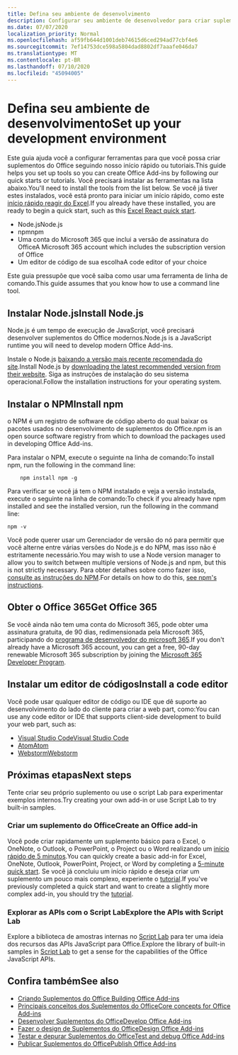 ```yaml
---
title: Defina seu ambiente de desenvolvimento
description: Configurar seu ambiente de desenvolvedor para criar suplementos do Office
ms.date: 07/07/2020
localization_priority: Normal
ms.openlocfilehash: af59fb644d1001deb74615d6ced294ad77cbf4e6
ms.sourcegitcommit: 7ef14753dce598a5804dad8802df7aaafe046da7
ms.translationtype: MT
ms.contentlocale: pt-BR
ms.lasthandoff: 07/10/2020
ms.locfileid: "45094005"
---
```

# <a name="set-up-your-development-environment"></a><span data-ttu-id="51ccb-103">Defina seu ambiente de desenvolvimento</span><span class="sxs-lookup"><span data-stu-id="51ccb-103">Set up your development environment</span></span>

<span data-ttu-id="51ccb-104">Este guia ajuda você a configurar ferramentas para que você possa criar suplementos do Office seguindo nosso início rápido ou tutoriais.</span><span class="sxs-lookup"><span data-stu-id="51ccb-104">This guide helps you set up tools so you can create Office Add-ins by following our quick starts or tutorials.</span></span> <span data-ttu-id="51ccb-105">Você precisará instalar as ferramentas na lista abaixo.</span><span class="sxs-lookup"><span data-stu-id="51ccb-105">You'll need to install the tools from the list below.</span></span> <span data-ttu-id="51ccb-106">Se você já tiver estes instalados, você está pronto para iniciar um início rápido, como este [início rápido reagir do Excel](../quickstarts/excel-quickstart-react.md).</span><span class="sxs-lookup"><span data-stu-id="51ccb-106">If you already have these installed, you are ready to begin a quick start, such as this [Excel React quick start](../quickstarts/excel-quickstart-react.md).</span></span>

- <span data-ttu-id="51ccb-107">Node.js</span><span class="sxs-lookup"><span data-stu-id="51ccb-107">Node.js</span></span>
- <span data-ttu-id="51ccb-108">npm</span><span class="sxs-lookup"><span data-stu-id="51ccb-108">npm</span></span>
- <span data-ttu-id="51ccb-109">Uma conta do Microsoft 365 que inclui a versão de assinatura do Office</span><span class="sxs-lookup"><span data-stu-id="51ccb-109">A Microsoft 365 account which includes the subscription version of Office</span></span>
- <span data-ttu-id="51ccb-110">Um editor de código de sua escolha</span><span class="sxs-lookup"><span data-stu-id="51ccb-110">A code editor of your choice</span></span>

<span data-ttu-id="51ccb-111">Este guia pressupõe que você saiba como usar uma ferramenta de linha de comando.</span><span class="sxs-lookup"><span data-stu-id="51ccb-111">This guide assumes that you know how to use a command line tool.</span></span> 

## <a name="install-nodejs"></a><span data-ttu-id="51ccb-112">Instalar Node.js</span><span class="sxs-lookup"><span data-stu-id="51ccb-112">Install Node.js</span></span>

<span data-ttu-id="51ccb-113">Node.js é um tempo de execução de JavaScript, você precisará desenvolver suplementos do Office modernos.</span><span class="sxs-lookup"><span data-stu-id="51ccb-113">Node.js is a JavaScript runtime you will need to develop modern Office Add-ins.</span></span>

<span data-ttu-id="51ccb-114">Instale o Node.js [baixando a versão mais recente recomendada do site](https://nodejs.org).</span><span class="sxs-lookup"><span data-stu-id="51ccb-114">Install Node.js by [downloading the latest recommended version from their website](https://nodejs.org).</span></span> <span data-ttu-id="51ccb-115">Siga as instruções de instalação do seu sistema operacional.</span><span class="sxs-lookup"><span data-stu-id="51ccb-115">Follow the installation instructions for your operating system.</span></span>

## <a name="install-npm"></a><span data-ttu-id="51ccb-116">Instalar o NPM</span><span class="sxs-lookup"><span data-stu-id="51ccb-116">Install npm</span></span>

<span data-ttu-id="51ccb-117">o NPM é um registro de software de código aberto do qual baixar os pacotes usados no desenvolvimento de suplementos do Office.</span><span class="sxs-lookup"><span data-stu-id="51ccb-117">npm is an open source software registry from which to download the packages used in developing Office Add-ins.</span></span>

<span data-ttu-id="51ccb-118">Para instalar o NPM, execute o seguinte na linha de comando:</span><span class="sxs-lookup"><span data-stu-id="51ccb-118">To install npm, run the following in the command line:</span></span>

```command&nbsp;line
    npm install npm -g
```

<span data-ttu-id="51ccb-119">Para verificar se você já tem o NPM instalado e veja a versão instalada, execute o seguinte na linha de comando:</span><span class="sxs-lookup"><span data-stu-id="51ccb-119">To check if you already have npm installed and see the installed version, run the following in the command line:</span></span>

```command&nbsp;line
npm -v
```

<span data-ttu-id="51ccb-120">Você pode querer usar um Gerenciador de versão do nó para permitir que você alterne entre várias versões do Node.js e do NPM, mas isso não é estritamente necessário.</span><span class="sxs-lookup"><span data-stu-id="51ccb-120">You may wish to use a Node version manager to allow you to switch between multiple versions of Node.js and npm, but this is not strictly necessary.</span></span> <span data-ttu-id="51ccb-121">Para obter detalhes sobre como fazer isso, [consulte as instruções do NPM](https://docs.npmjs.com/downloading-and-installing-node-js-and-npm).</span><span class="sxs-lookup"><span data-stu-id="51ccb-121">For details on how to do this, [see npm's instructions](https://docs.npmjs.com/downloading-and-installing-node-js-and-npm).</span></span>

## <a name="get-office-365"></a><span data-ttu-id="51ccb-122">Obter o Office 365</span><span class="sxs-lookup"><span data-stu-id="51ccb-122">Get Office 365</span></span>

<span data-ttu-id="51ccb-123">Se você ainda não tem uma conta do Microsoft 365, pode obter uma assinatura gratuita, de 90 dias, redimensionada pela Microsoft 365, participando do [programa de desenvolvedor do microsoft 365](https://developer.microsoft.com/office/dev-program).</span><span class="sxs-lookup"><span data-stu-id="51ccb-123">If you don't already have a Microsoft 365 account, you can get a free, 90-day renewable Microsoft 365 subscription by joining the [Microsoft 365 Developer Program](https://developer.microsoft.com/office/dev-program).</span></span>

## <a name="install-a-code-editor"></a><span data-ttu-id="51ccb-124">Instalar um editor de códigos</span><span class="sxs-lookup"><span data-stu-id="51ccb-124">Install a code editor</span></span>

<span data-ttu-id="51ccb-125">Você pode usar qualquer editor de código ou IDE que dê suporte ao desenvolvimento do lado do cliente para criar a web part, como:</span><span class="sxs-lookup"><span data-stu-id="51ccb-125">You can use any code editor or IDE that supports client-side development to build your web part, such as:</span></span>

- [<span data-ttu-id="51ccb-126">Visual Studio Code</span><span class="sxs-lookup"><span data-stu-id="51ccb-126">Visual Studio Code</span></span>](https://code.visualstudio.com/)
- [<span data-ttu-id="51ccb-127">Atom</span><span class="sxs-lookup"><span data-stu-id="51ccb-127">Atom</span></span>](https://atom.io)
- [<span data-ttu-id="51ccb-128">Webstorm</span><span class="sxs-lookup"><span data-stu-id="51ccb-128">Webstorm</span></span>](https://www.jetbrains.com/webstorm)

## <a name="next-steps"></a><span data-ttu-id="51ccb-129">Próximas etapas</span><span class="sxs-lookup"><span data-stu-id="51ccb-129">Next steps</span></span>

<span data-ttu-id="51ccb-130">Tente criar seu próprio suplemento ou use o script Lab para experimentar exemplos internos.</span><span class="sxs-lookup"><span data-stu-id="51ccb-130">Try creating your own add-in or use Script Lab to try built-in samples.</span></span>

### <a name="create-an-office-add-in"></a><span data-ttu-id="51ccb-131">Criar um suplemento do Office</span><span class="sxs-lookup"><span data-stu-id="51ccb-131">Create an Office add-in</span></span>

<span data-ttu-id="51ccb-132">Você pode criar rapidamente um suplemento básico para o Excel, o OneNote, o Outlook, o PowerPoint, o Project ou o Word realizando um [início rápido de 5 minutos](/office/dev/add-ins/).</span><span class="sxs-lookup"><span data-stu-id="51ccb-132">You can quickly create a basic add-in for Excel, OneNote, Outlook, PowerPoint, Project, or Word by completing a [5-minute quick start](/office/dev/add-ins/).</span></span> <span data-ttu-id="51ccb-133">Se você já concluiu um início rápido e deseja criar um suplemento um pouco mais complexo, experiente o [tutorial](/office/dev/add-ins/).</span><span class="sxs-lookup"><span data-stu-id="51ccb-133">If you've previously completed a quick start and want to create a slightly more complex add-in, you should try the [tutorial](/office/dev/add-ins/).</span></span>

### <a name="explore-the-apis-with-script-lab"></a><span data-ttu-id="51ccb-134">Explorar as APIs com o Script Lab</span><span class="sxs-lookup"><span data-stu-id="51ccb-134">Explore the APIs with Script Lab</span></span>

<span data-ttu-id="51ccb-135">Explore a biblioteca de amostras internas no [Script Lab](explore-with-script-lab.md) para ter uma ideia dos recursos das APIs JavaScript para Office.</span><span class="sxs-lookup"><span data-stu-id="51ccb-135">Explore the library of built-in samples in [Script Lab](explore-with-script-lab.md) to get a sense for the capabilities of the Office JavaScript APIs.</span></span>

## <a name="see-also"></a><span data-ttu-id="51ccb-136">Confira também</span><span class="sxs-lookup"><span data-stu-id="51ccb-136">See also</span></span>

- [<span data-ttu-id="51ccb-137">Criando Suplementos do Office </span><span class="sxs-lookup"><span data-stu-id="51ccb-137">Building Office Add-ins</span></span>](../overview/office-add-ins-fundamentals.md)
- [<span data-ttu-id="51ccb-138">Principais conceitos dos Suplementos do Office</span><span class="sxs-lookup"><span data-stu-id="51ccb-138">Core concepts for Office Add-ins</span></span>](../overview/core-concepts-office-add-ins.md)
- [<span data-ttu-id="51ccb-139">Desenvolver Suplementos do Office</span><span class="sxs-lookup"><span data-stu-id="51ccb-139">Develop Office Add-ins</span></span>](../develop/develop-overview.md)
- [<span data-ttu-id="51ccb-140">Fazer o design de Suplementos do Office</span><span class="sxs-lookup"><span data-stu-id="51ccb-140">Design Office Add-ins</span></span>](../design/add-in-design.md)
- [<span data-ttu-id="51ccb-141">Testar e depurar Suplementos do Office</span><span class="sxs-lookup"><span data-stu-id="51ccb-141">Test and debug Office Add-ins</span></span>](../testing/test-debug-office-add-ins.md)
- [<span data-ttu-id="51ccb-142">Publicar Suplementos do Office</span><span class="sxs-lookup"><span data-stu-id="51ccb-142">Publish Office Add-ins</span></span>](../publish/publish.md)
